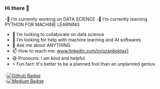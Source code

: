 ### Hi there 👋
-🔭 I’m currently working on DATA SCIENCE
-🌱 I’m currently learning PYTHON FOR MACHINE LEARNING
- 👯 I’m looking to collaborate on data science
- 🤔 I’m looking for help with machine learning and AI softwares
- 💬 Ask me about ANYTHING 
- 📫 How to reach me: www.linkedin.com/in/ozanbektas1
- 😄 Pronouns: I am kind and helpful
- ⚡ Fun fact: It's better to be a planned fool than an unplanned genius 

-[![Github Badge](https://img.shields.io/badge/-Github-000?style=quare&labelColor=000&logo=Github&logoColor=white&link=link)](https://github.com/ozanbektas)  
-[![Medium Badge](https://img.shields.io/badge/-Linkedin-757575?style=flat-quare&labelColor=757575&logo=Linkedin&logoColor=white&link=link)](https://www.linkedin.com/in/ozanbektas1/) 

